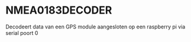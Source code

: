 # NMEA0183DECODER
Decodeert data van een GPS module aangesloten op een raspberry pi via serial poort 0 

